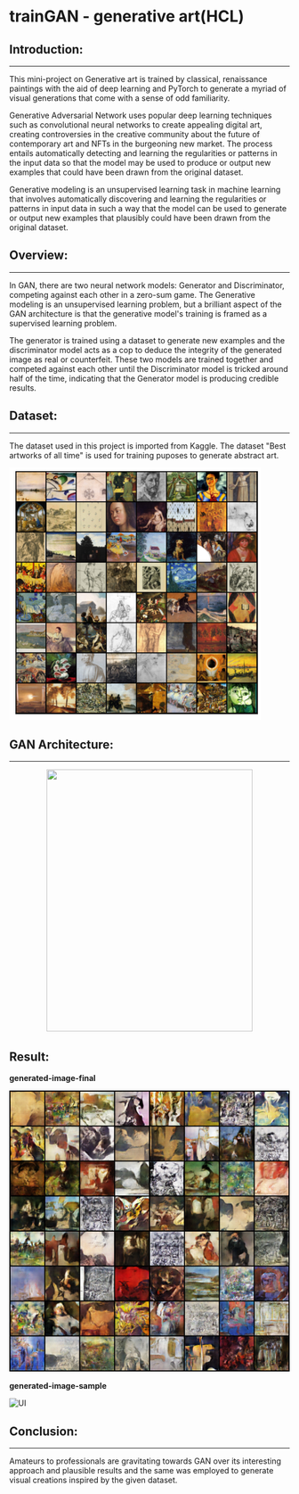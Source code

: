 # trainGAN - generative art(HCL)

## Introduction:

---

This mini-project on Generative art is trained by classical, renaissance paintings with the aid of deep learning and PyTorch to generate a myriad of visual generations that come with a sense of odd familiarity.

Generative Adversarial Network uses popular deep learning techniques such as convolutional neural networks to create appealing digital art, creating controversies in the creative community about the future of contemporary art and NFTs in the burgeoning new market.
The process entails automatically detecting and learning the regularities or patterns in the input data so that the model may be used to produce or output new examples that could have been drawn from the original dataset.

Generative modeling is an unsupervised learning task in machine learning that involves automatically discovering and learning the regularities or patterns in input data in such a way that the model can be used to generate or output new examples that plausibly could have been drawn from the original dataset.

## Overview:

---

In GAN, there are two neural network models: Generator and Discriminator, competing against each other in a zero-sum game.
The Generative modeling is an unsupervised learning problem, but a brilliant aspect of the GAN architecture is that the generative model's training is framed as a supervised learning problem.

The generator is trained using a dataset to generate new examples and the discriminator model acts as a cop to deduce the integrity of the generated image as real or counterfeit. These two models are trained together and competed against each other until the Discriminator model is tricked around half of the time, indicating that the Generator model is producing credible results.

## Dataset:

---

The dataset used in this project is imported from Kaggle. The dataset "Best artworks of all time" is used for training puposes to generate abstract art.

![UI](dataset.png)

## GAN Architecture:

---

<p align="middle">
    <img src="C:\Users\Samhitha\Pictures\Saved Pictures" width="370" height="470">
  </p>
 
Result:
----

**generated-image-final**

![UI](gen_image.png)

**generated-image-sample**

![UI](generated_image.JPG)

## Conclusion:

---

Amateurs to professionals are gravitating towards GAN over its interesting approach and plausible results and the same was employed to generate visual creations inspired by the given dataset.
